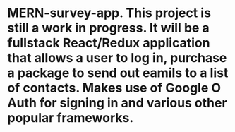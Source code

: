 # MERN-survey-app. This project is still a work in progress. It will be a fullstack React/Redux application that allows a user to log in, purchase a package to send out eamils to a list of contacts. Makes use of Google O Auth for signing in and various other popular frameworks.
